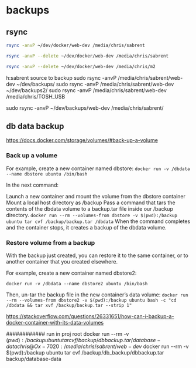 
# backups

## rsync

```bash
rsync -anvP ~/dev/docker/web-dev /media/chris/sabrent

rsync -anvP --delete ~/dev/docker/web-dev /media/chris/sabrent

rsync -anvP --delete ~/dev/docker/web-dev /media/chris/m2
```

h:sabrent source to backup
sudo rsync -anvP /media/chris/sabrent/web-dev ~/dev/backups/
sudo rsync -anvP /media/chris/sabrent/web-dev ~/dev/backups2/
sudo rsync -anvP /media/chris/sabrent/web-dev /media/chris/TOSH_USB

sudo rsync -anvP ~/dev/backups/web-dev /media/chris/sabrent/

## db data backup

https://docs.docker.com/storage/volumes/#back-up-a-volume

### Back up a volume

For example, create a new container named dbstore:
`docker run -v /dbdata --name dbstore ubuntu /bin/bash`

In the next command:

Launch a new container and mount the volume from the dbstore container
Mount a local host directory as /backup
Pass a command that tars the contents of the dbdata volume to a backup.tar file inside our /backup directory.
`docker run --rm --volumes-from dbstore -v $(pwd):/backup ubuntu tar cvf /backup/backup.tar /dbdata`
When the command completes and the container stops, it creates a backup of the dbdata volume.

### Restore volume from a backup

With the backup just created, you can restore it to the same container, or to another container that you created elsewhere.

For example, create a new container named dbstore2:

`docker run -v /dbdata --name dbstore2 ubuntu /bin/bash`

Then, un-tar the backup file in the new container’s data volume:
`docker run --rm --volumes-from dbstore2 -v $(pwd):/backup ubuntu bash -c "cd /dbdata && tar xvf /backup/backup.tar --strip 1"`


https://stackoverflow.com/questions/26331651/how-can-i-backup-a-docker-container-with-its-data-volumes

############
run in proj root 
docker run --rm -v $(pwd):/backup ubuntu tar cvf /backup/dbbackup.tar /database-data
chris@Ox-7020:/media/chris/sabrent/web-dev$ docker run --rm  -v $(pwd):/backup ubuntu tar cvf /backup/db_backup/dbbackup.tar backup/database-data

